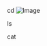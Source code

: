 cd
![Image](![image](https://github.com/Arblade555/cse15l-lab-reports/assets/141669773/14b3d996-be82-4f87-9499-05f1c3cd4358))


ls

cat

